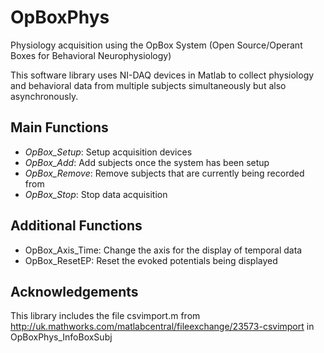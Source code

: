 # OpBoxPhys

Physiology acquisition using the OpBox System (Open Source/Operant Boxes for Behavioral Neurophysiology)
 
This software library uses NI-DAQ devices in Matlab to collect physiology and behavioral data from multiple subjects simultaneously but also asynchronously.

## Main Functions
* *OpBox_Setup*: Setup acquisition devices
* *OpBox_Add*: Add subjects once the system has been setup
* *OpBox_Remove*: Remove subjects that are currently being recorded from
* *OpBox_Stop*: Stop data acquisition

## Additional Functions
* OpBox_Axis_Time: Change the axis for the display of temporal data
* OpBox_ResetEP: Reset the evoked potentials being displayed

## Acknowledgements

This library includes the file csvimport.m from http://uk.mathworks.com/matlabcentral/fileexchange/23573-csvimport in OpBoxPhys_InfoBoxSubj

